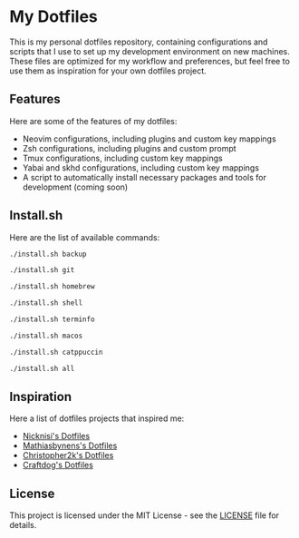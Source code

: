 # My Dotfiles

This is my personal dotfiles repository, containing configurations and scripts that I use to set up my development environment on new machines. These files are optimized for my workflow and preferences, but feel free to use them as inspiration for your own dotfiles project.

## Features

Here are some of the features of my dotfiles:

- Neovim configurations, including plugins and custom key mappings
- Zsh configurations, including plugins and custom prompt
- Tmux configurations, including custom key mappings
- Yabai and skhd configurations, including custom key mappings
- A script to automatically install necessary packages and tools for development (coming soon)

## Install.sh 

Here are the list of available commands:

```bash
./install.sh backup
```
```bash
./install.sh git
```
```bash
./install.sh homebrew
```
```bash
./install.sh shell
```
```bash
./install.sh terminfo
```
```bash
./install.sh macos
```
```bash
./install.sh catppuccin
```
```bash
./install.sh all
```

## Inspiration

Here a list of dotfiles projects that inspired me:

- [Nicknisi's Dotfiles](https://github.com/nicknisi/dotfiles)
- [Mathiasbynens's Dotfiles](https://github.com/mathiasbynens/dotfiles)
- [Christopher2k's Dotfiles](https://github.com/Christopher2K/dotfiles)
- [Craftdog's Dotfiles](https://github.com/craftzdog/dotfiles-public)

## License

This project is licensed under the MIT License - see the [LICENSE](LICENSE) file for details.

